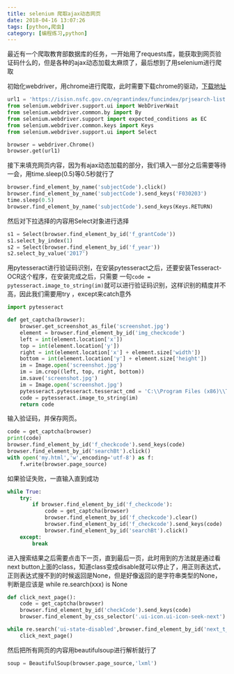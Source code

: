 ```yaml
---
title: selenium 爬取ajax动态网页
date: 2018-04-16 13:07:26
tags: [python,爬虫]
category: [编程练习,python]
---
```


最近有一个爬取教育部数据库的任务，一开始用了requests库，能获取到网页验证码什么的，但是各种的ajax动态加载太麻烦了，最后想到了用selenium进行爬取

初始化webdriver，用chrome进行爬取，此时需要下载chrome的驱动，[下载地址](http://chromedriver.storage.googleapis.com/index.html)

```python
url1 = 'https://isisn.nsfc.gov.cn/egrantindex/funcindex/prjsearch-list'
from selenium.webdriver.support.ui import WebDriverWait
from selenium.webdriver.common.by import By
from selenium.webdriver.support import expected_conditions as EC
from selenium.webdriver.common.keys import Keys
from selenium.webdriver.support.ui import Select

browser = webdriver.Chrome()
browser.get(url1)
```

接下来填充网页内容，因为有ajax动态加载的部分，我们填入一部分之后需要等待一会，用time.sleep(0.5)等0.5秒就行了

```python
browser.find_element_by_name('subjectCode').click()
browser.find_element_by_name('subjectCode').send_keys('F030203')
time.sleep(0.5)
browser.find_element_by_name('subjectCode').send_keys(Keys.RETURN)
```

然后对下拉选择的内容用Select对象进行选择

```python
s1 = Select(browser.find_element_by_id('f_grantCode'))
s1.select_by_index(1)
s2 = Select(browser.find_element_by_id('f_year'))
s2.select_by_value('2017')
```

用pytesseract进行验证码识别，在安装pytesseract之后，还要安装Tesseract-OCR这个程序，在安装完成之后，只需要    一句`code = pytesseract.image_to_string(im)`就可以进行验证码识别，这样识别的精度并不高，因此我们需要用try ，except来catch意外

```python
import pytesseract

def get_captcha(browser):
    browser.get_screenshot_as_file('screenshot.jpg')
    element = browser.find_element_by_id('img_checkcode')
    left = int(element.location['x'])
    top = int(element.location['y'])
    right = int(element.location['x'] + element.size['width'])
    bottom = int(element.location['y'] + element.size['height'])
    im = Image.open('screenshot.jpg')
    im = im.crop((left, top, right, bottom))
    im.save('screenshot.jpg')
    im = Image.open('screenshot.jpg')
    pytesseract.pytesseract.tesseract_cmd = 'C:\\Program Files (x86)\\Tesseract-OCR\\tesseract'
    code = pytesseract.image_to_string(im)
    return code
```

输入验证码，并保存网页。

```python
code = get_captcha(browser)
print(code)
browser.find_element_by_id('f_checkcode').send_keys(code)
browser.find_element_by_id('searchBt').click()
with open('my.html','w',encoding='utf-8') as f:
    f.write(browser.page_source)
```

如果验证失败，一直输入直到成功

```python
while True:
    try:
        if browser.find_element_by_id('f_checkcode'):
            code = get_captcha(browser)
            browser.find_element_by_id('f_checkcode').clear()
            browser.find_element_by_id('f_checkcode').send_keys(code)
            browser.find_element_by_id('searchBt').click()
    except:
        break
```

进入搜索结果之后需要点击下一页，直到最后一页，此时用到的方法就是通过看next button上面的class，知道class变成disable就可以停止了，用正则表达式，正则表达式搜不到的时候返回是None，但是好像返回的是字符串类型的None，判断是应该是 while re.search(xxx) is None

```python
def click_next_page():
    code = get_captcha(browser)
    browser.find_element_by_id('checkCode').send_keys(code)
    browser.find_element_by_css_selector('.ui-icon.ui-icon-seek-next').click()

while re.search('ui-state-disabled',browser.find_element_by_id('next_t_TopBarMnt').get_attribute("class")) is None:
    click_next_page()
```

然后把所有网页的内容用beautifulsoup进行解析就行了 

```python
soup = BeautifulSoup(browser.page_source,'lxml')
```

